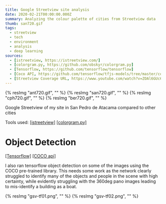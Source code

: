 ```yaml
---
title: Google Streetview site analysis
date: 2020-02-21T00:00:00.000Z
summary: Analyzing the colour palette of cities from Streetview data
thumb: san720.gif
tags:
  - streetview
  - tech
  - environment
  - analysis
  - deep learning
sources:
  - [istreetview, https://istreetview.com/]
  - [colorgram.py, https://github.com/obskyr/colorgram.py]
  - [Tensorflow, https://github.com/tensorflow/tensorflow]
  - [Coco API, https://github.com/tensorflow/tfjs-models/tree/master/coco-ssd]
  - [Streetview Coverage URL, https://www.youtube.com/watch?v=ZOAl6GUc6vc]
---
```

{% resImg "ant720.gif", "" %}
{% resImg "san720.gif", "" %}
{% resImg "cph720.gif", "" %}
{% resImg "ber720.gif", "" %}

Google Streetview of my site in San Pedro de Atacama compared to other cities

Tools used:
[[istreetview]](https://istreetview.com/)
[[colorgram.py]](https://github.com/obskyr/colorgram.py)


# Object Detection

[[Tensorflow]](https://github.com/tensorflow/tensorflow)
[[COCO api]](https://github.com/tensorflow/tfjs-models/tree/master/coco-ssd)

I also ran tensorflow object detection on some of the images using the COCO pre-trained library. This needs some work as the network clearly struggled to identify many of the objects and people in the scene with high certainty, while evidently struggling with the 360deg pano images leading to mis-identify a building as a boat. 

{% resImg "gsv-tf01.png", "" %}
{% resImg "gsv-tf02.png", "" %}
